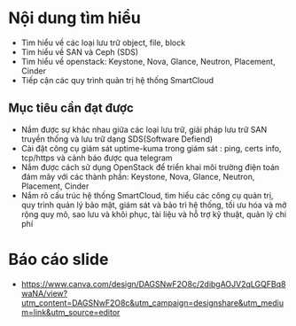 # Nội dung tìm hiểu

- Tìm hiểu về các loại lưu trữ object, file, block
- Tìm hiểu về SAN và Ceph (SDS)
- Tìm hiểu về openstack: Keystone, Nova, Glance, Neutron, Placement, Cinder
- Tiếp cận các quy trình quản trị hệ thống SmartCloud

## Mục tiêu cần đạt được

- Nắm được sự khác nhau giữa các loại lưu trữ, giải pháp lưu trữ SAN truyền thống và lưu trữ dạng SDS(Software Defiend)
- Cài đặt công cụ giám sát uptime-kuma trong giám sát : ping, certs info, tcp/https và cảnh báo được qua telegram
- Nắm được cách sử dụng OpenStack để triển khai môi trường điện toán đám mây với các thành phần: Keystone, Nova, Glance, Neutron, Placement, Cinder
- Nắm rõ cấu trúc hệ thống SmartCloud, tìm hiểu các công cụ quản trị, quy trình quản lý bảo mật, giám sát và bảo trì hệ thống, tối ưu hóa và mở rộng quy mô, sao lưu và khôi phục, tài liệu và hỗ trợ kỹ thuật, quản lý chi phí

# Báo cáo slide

* https://www.canva.com/design/DAGSNwF2O8c/2dibgAOJV2qLGQFBq8waNA/view?utm_content=DAGSNwF2O8c&utm_campaign=designshare&utm_medium=link&utm_source=editor


